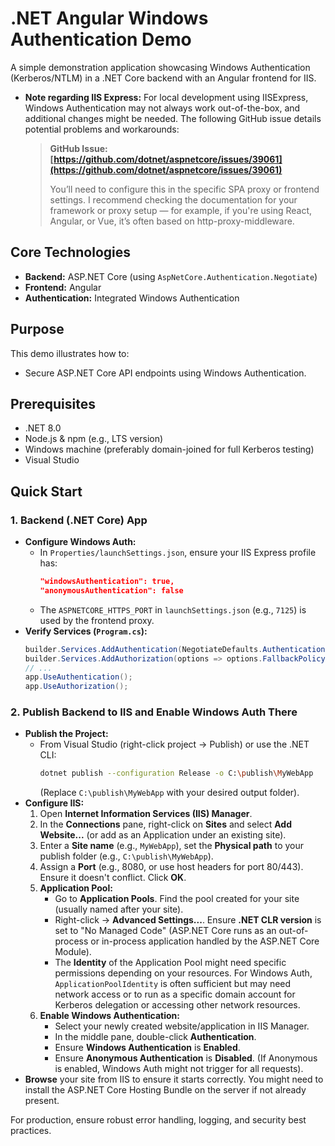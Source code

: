# .NET Angular Windows Authentication Demo

A simple demonstration application showcasing Windows Authentication (Kerberos/NTLM) in a .NET Core backend with an Angular frontend for IIS.

* **Note regarding IIS Express:** For local development using IISExpress, Windows Authentication may not always work out-of-the-box, and additional changes might be needed. The following GitHub issue details potential problems and workarounds:
    > **GitHub Issue: [https://github.com/dotnet/aspnetcore/issues/39061](https://github.com/dotnet/aspnetcore/issues/39061)**
    >
    > You’ll need to configure this in the specific SPA proxy or frontend settings. I recommend checking the documentation for your framework or proxy setup — for example, if you're using React, Angular, or Vue, it’s often based on http-proxy-middleware.


## Core Technologies

* **Backend:** ASP.NET Core (using `AspNetCore.Authentication.Negotiate`)
* **Frontend:** Angular
* **Authentication:** Integrated Windows Authentication

## Purpose

This demo illustrates how to:
* Secure ASP.NET Core API endpoints using Windows Authentication.

## Prerequisites

* .NET 8.0
* Node.js & npm (e.g., LTS version)
* Windows machine (preferably domain-joined for full Kerberos testing)
* Visual Studio

## Quick Start

### 1. Backend (.NET Core) App

* **Configure Windows Auth:**
    * In `Properties/launchSettings.json`, ensure your IIS Express profile has:
        ```json
        "windowsAuthentication": true,
        "anonymousAuthentication": false
        ```
    * The `ASPNETCORE_HTTPS_PORT` in `launchSettings.json` (e.g., `7125`) is used by the frontend proxy.
* **Verify Services (`Program.cs`):**
    ```csharp
    builder.Services.AddAuthentication(NegotiateDefaults.AuthenticationScheme).AddNegotiate();
    builder.Services.AddAuthorization(options => options.FallbackPolicy = options.DefaultPolicy);
    // ...
    app.UseAuthentication();
    app.UseAuthorization();
    ```

### 2. Publish Backend to IIS and Enable Windows Auth There

* **Publish the Project:**
    * From Visual Studio (right-click project -> Publish) or use the .NET CLI:
        ```bash
        dotnet publish --configuration Release -o C:\publish\MyWebApp
        ```
        (Replace `C:\publish\MyWebApp` with your desired output folder).
* **Configure IIS:**
    1.  Open **Internet Information Services (IIS) Manager**.
    2.  In the **Connections** pane, right-click on **Sites** and select **Add Website...** (or add as an Application under an existing site).
    3.  Enter a **Site name** (e.g., `MyWebApp`), set the **Physical path** to your publish folder (e.g., `C:\publish\MyWebApp`).
    4.  Assign a **Port** (e.g., 8080, or use host headers for port 80/443). Ensure it doesn't conflict. Click **OK**.
    5.  **Application Pool:**
        * Go to **Application Pools**. Find the pool created for your site (usually named after your site).
        * Right-click -> **Advanced Settings...**. Ensure **.NET CLR version** is set to "No Managed Code" (ASP.NET Core runs as an out-of-process or in-process application handled by the ASP.NET Core Module).
        * The **Identity** of the Application Pool might need specific permissions depending on your resources. For Windows Auth, `ApplicationPoolIdentity` is often sufficient but may need network access or to run as a specific domain account for Kerberos delegation or accessing other network resources.
    6.  **Enable Windows Authentication:**
        * Select your newly created website/application in IIS Manager.
        * In the middle pane, double-click **Authentication**.
        * Ensure **Windows Authentication** is **Enabled**.
        * Ensure **Anonymous Authentication** is **Disabled**. (If Anonymous is enabled, Windows Auth might not trigger for all requests).
* **Browse** your site from IIS to ensure it starts correctly. You might need to install the ASP.NET Core Hosting Bundle on the server if not already present.

For production, ensure robust error handling, logging, and security best practices.
